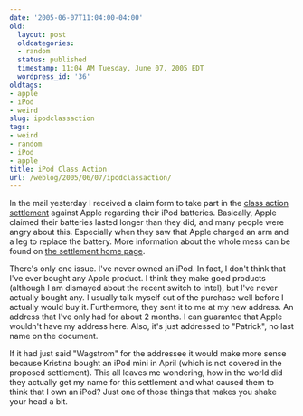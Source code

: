 ```yaml
---
date: '2005-06-07T11:04:00-04:00'
old:
  layout: post
  oldcategories:
  - random
  status: published
  timestamp: 11:04 AM Tuesday, June 07, 2005 EDT
  wordpress_id: '36'
oldtags:
- apple
- iPod
- weird
slug: ipodclassaction
tags:
- weird
- random
- iPod
- apple
title: iPod Class Action
url: /weblog/2005/06/07/ipodclassaction/
---
```


In the mail yesterday I received a claim form to take part in the [class action settlement](http://www.appleinsider.com/article.php?id=1105) against Apple regarding their iPod batteries.  Basically, Apple claimed their batteries lasted longer than they did, and many people were angry about this.  Especially when they saw that Apple charged an arm and a leg to replace the battery.  More information about the whole mess can be found on [the settlement home page](http://www.appleipodsettlement.com/).

There's only one issue.  I've never owned an iPod.  In fact, I don't think that I've ever bought any Apple product.  I think they make good products (although I am dismayed about the recent switch to Intel), but I've never actually bought any.  I usually talk myself out of the purchase well before I actually would buy it.  Furthermore, they sent it to me at my new address.  An address that I've only had for about 2 months.  I can guarantee that Apple wouldn't have my address here.  Also, it's just addressed to "Patrick", no last name on the document.

If it had just said "Wagstrom" for the addressee it would make more sense because Kristina bought an iPod mini in April (which is not covered in the proposed settlement).  This all leaves me wondering, how in the world did they actually get my name for this settlement and what caused them to think that I own an iPod?  Just one of those things that makes you shake your head a bit.